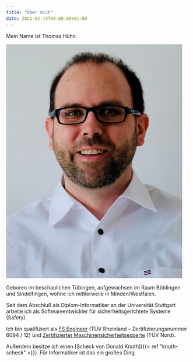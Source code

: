 ```yaml
---
title: "Über mich"
date: 2022-02-15T00:00:00+01:00
---
```

Mein Name ist Thomas Hühn.

![](Thomas.jpg)

Geboren im beschaulichen Tübingen, aufgewachsen im Raum Böblingen und Sindelfingen, wohne ich mittlerweile in Minden/Westfalen.

Seit dem Abschluß als Diplom-Informatiker an der Universität Stuttgart arbeite ich als Softwareentwickler für sicherheitsgerichtete Systeme (Safety).

Ich bin qualifiziert als [FS Engineer](https://www.tuv.com/landingpage/en/training-functional-safety-cyber-security/detail-pages/zertifikate/fs-engineer.html) (TÜV Rheinland – Zertifizierungsnummer 6094 / 12) und [Zertifizierter Maschinensicherheitsexperte](https://www.cmse.com/de-INT/about-cmse) (TÜV Nord).

Außerdem besitze ich einen [Scheck von Donald Knuth]({{< ref "knuth-scheck" >}}). Für Informatiker ist das ein großes Ding.